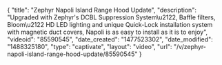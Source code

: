 {
    "title": "Zephyr Napoli Island Range Hood Update",
    "description": "Upgraded with Zephyr's DCBL Suppression System\u2122, Baffle filters, Bloom\u2122 HD LED lighting and unique Quick-Lock installation system with magnetic duct covers, Napoli is as easy to install as it is to enjoy",
    "videoid": "85590545",
    "date_created": "1477523302",
    "date_modified": "1488325180",
    "type": "captivate",
    "layout": "video",
    "url": "\/v\/zephyr-napoli-island-range-hood-update\/85590545"
}